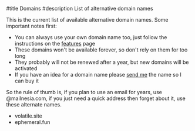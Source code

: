 #title Domains
#description List of alternative domain names

This is the current list of available alternative domain names.  Some
important notes first:

 - You can always use your own domain name too, just follow the
   instructions on the [features](/features.html) page
 - These domains won't be available forever, so don't rely on them for
   too long
 - They probably will not be renewed after a year, but new domains
   will be activated
 - If you have an idea for a domain name please
   [send me](/contact.html) the name so I can buy it

So the rule of thumb is, if you plan to use an email for years, use
@mailnesia.com, if you just need a quick address then forget about it,
use these alternate names.

 - volatile.site
 - ephemeral.fun
 